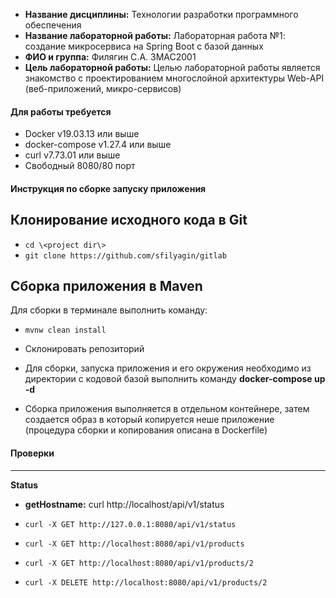 * __Название дисциплины:__ Технологии разработки программного обеспечения
* __Название лабораторной работы:__ Лабораторная работа №1: создание микросервиса на Spring Boot с базой данных
* __ФИО и группа:__ Филягин С.А. ЗМАС2001
* __Цель лабораторной работы:__ Целью лабораторной работы является знакомство с проектированием многослойной архитектуры Web-API (веб-приложений, микро-сервисов)

#### Для работы требуется 
* Docker v19.03.13 или выше
* docker-compose v1.27.4 или выше
* curl v7.73.01 или выше
* Свободный 8080/80 порт
#### Инструкция по сборке запуску приложения

## Клонирование исходного кода в Git

* ```cd \<project dir\>```
* ```git clone https://github.com/sfilyagin/gitlab```

## Сборка приложения в Maven
Для сборки в терминале выполнить команду:
* ```mvnw clean install```


* Склонировать репозиторий
* Для сборки, запуска приложения и его окружения необходимо из директории с кодовой базой выполнить команду __docker-compose up -d__
* Сборка приложения выполняется в отдельном контейнере, затем создается образ в который копируется неше приложение (процедура сборки и копирования описана в Dockerfile)
#### Проверки

------------------------------------------------------------------------
__Status__
* __getHostname:__ curl http://localhost/api/v1/status


* ```curl -X GET http://127.0.0.1:8080/api/v1/status```
* ```curl -X GET http://localhost:8080/api/v1/products```
* ```curl -X GET http://localhost:8080/api/v1/products/2```
* ```curl -X DELETE http://localhost:8080/api/v1/products/2```



